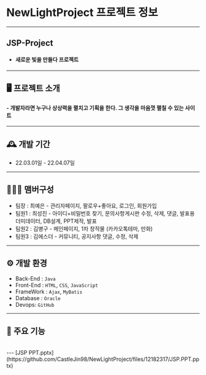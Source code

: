 # NewLightProject 프로젝트 정보

---
## JSP-Project
- ####  새로운 빛을 만들다 프로젝트


---
## 🖥️ 프로젝트 소개
#### - 개발자라면 누구나 상상력을 펼치고 기획을 한다. 그 생각을 마음껏 펼칠 수 있는 사이트

---
## 🕰️ 개발 기간
- 22.03.01일 - 22.04.07일

---
## 🧑‍🤝‍🧑 맴버구성
- 팀장  : 최예은 - 관리자페이지, 팔로우+좋아요, 로그인, 회원가입
- 팀원1 : 최성진 - 아이디+비밀번호 찾기, 문의사항게시판 수정, 삭제, 댓글, 발표용 더미데이터, DB설계, PPT제작, 발표 
- 팀원2 : 김병구 - 메인페이지, 1차 창작물 (카카오톡테마, 만화)
- 팀원3 : 김에스더 - 커뮤니티, 공지사항 댓글, 수정, 삭제




---
## ⚙️ 개발 환경
- Back-End : `Java`
- Front-End : `HTML`, `CSS`, `JavaScript`
- FrameWork : `Ajax`, `MyBatis` 
- Database : `Oracle`
- Devops: `GitHub`







---
## 📌 주요 기능

  <br>
---
[JSP PPT.pptx](https://github.com/CastleJin98/NewLightProject/files/12182317/JSP.PPT.pptx)
